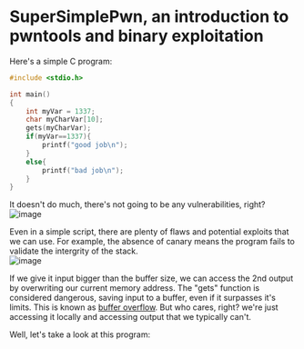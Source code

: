 # SuperSimplePwn, an introduction to pwntools and binary exploitation

Here's a simple C program:
```c
#include <stdio.h>

int main()
{
	int myVar = 1337;
	char myCharVar[10];
	gets(myCharVar);
	if(myVar==1337){
		printf("good job\n");
	}
	else{
		printf("bad job\n");
	}
}
```
It doesn't do much, there's not going to be any vulnerabilities, right?  
![image](https://user-images.githubusercontent.com/65077960/127715019-788df58f-1be6-4eda-bb33-ff1430802a90.png)  

Even in a simple script, there are plenty of flaws and potential exploits that we can use. For example, the absence of canary means the program fails to validate the intergrity of the stack.  
![image](https://user-images.githubusercontent.com/65077960/127715140-96cbd4f6-025b-4490-88cc-c62946dae6ba.png)

If we give it input bigger than the buffer size, we can access the 2nd output by overwriting our current memory address. The "gets" function is considered dangerous, saving input to a buffer, even if it surpasses it's limits.
This is known as [buffer overflow](https://en.wikipedia.org/wiki/Buffer_overflow). But who cares, right? we're just accessing it locally and accessing output that we typically can't.

Well, let's take a look at this program:  
```c

```



